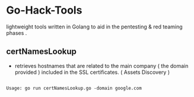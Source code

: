 # Go-Hack-Tools
lightweight tools  written in Golang to aid in the pentesting &amp; red teaming phases .


## certNamesLookup
- retrieves hostnames that are related to the main company ( the domain provided ) included in the SSL certificates. ( Assets Discovery )
```

Usage: go run certNamesLookup.go -domain google.com 
```
